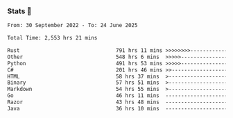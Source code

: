 ### Stats 👋
<!--START_SECTION:waka-->

```txt
From: 30 September 2022 - To: 24 June 2025

Total Time: 2,553 hrs 21 mins

Rust                               791 hrs 11 mins >>>>>>>>-----------------   30.99 %
Other                              548 hrs 6 mins  >>>>>--------------------   21.47 %
Python                             491 hrs 53 mins >>>>>--------------------   19.26 %
C#                                 201 hrs 46 mins >>-----------------------   07.90 %
HTML                               58 hrs 37 mins  >------------------------   02.30 %
Binary                             57 hrs 51 mins  >------------------------   02.27 %
Markdown                           54 hrs 55 mins  >------------------------   02.15 %
Go                                 46 hrs 11 mins  -------------------------   01.81 %
Razor                              43 hrs 48 mins  -------------------------   01.72 %
Java                               36 hrs 10 mins  -------------------------   01.42 %
```

<!--END_SECTION:waka-->

<!--
**buhaytza2005/buhaytza2005** is a ✨ _special_ ✨ repository because its `README.md` (this file) appears on your GitHub profile.

Here are some ideas to get you started:

- 🔭 I’m currently working on ...
- 🌱 I’m currently learning ...
- 👯 I’m looking to collaborate on ...
- 🤔 I’m looking for help with ...
- 💬 Ask me about ...
- 📫 How to reach me: ...
- 😄 Pronouns: ...
- ⚡ Fun fact: ...
-->


